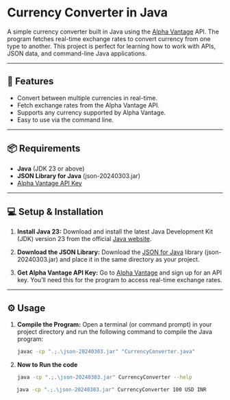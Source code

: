# Currency Converter in Java

A simple currency converter built in Java using the [Alpha Vantage](https://www.alphavantage.co/) API. The program fetches real-time exchange rates to convert currency from one type to another. This project is perfect for learning how to work with APIs, JSON data, and command-line Java applications.

---

## 🚀 Features

- Convert between multiple currencies in real-time.
- Fetch exchange rates from the Alpha Vantage API.
- Supports any currency supported by Alpha Vantage.
- Easy to use via the command line.

---

## 📦 Requirements

- **Java** (JDK 23 or above)
- **JSON Library for Java** (json-20240303.jar)
- [Alpha Vantage API Key](https://www.alphavantage.co/support/#api-key)

---

## 💻 Setup & Installation

1. **Install Java 23:**
   Download and install the latest Java Development Kit (JDK) version 23 from the official [Java website](https://www.oracle.com/java/technologies/javase/jdk23-archive-downloads.html).

2. **Download the JSON Library:**
   Download the [JSON for Java](https://mvnrepository.com/artifact/org.json/json) library (json-20240303.jar) and place it in the same directory as your project.

3. **Get Alpha Vantage API Key:**
   Go to [Alpha Vantage](https://www.alphavantage.co/) and sign up for an API key. You’ll need this for the program to access real-time exchange rates.

---

## ⚙️ Usage

1. **Compile the Program:**
   Open a terminal (or command prompt) in your project directory and run the following command to compile the Java program:

   ```sh
   javac -cp ".;.\json-20240303.jar" "CurrencyConverter.java"
2. **Now to Run the code**

   ```sh 
   java -cp ".;.\json-20240303.jar" CurrencyConverter --help

```sh
   java -cp ".;.\json-20240303.jar" CurrencyConverter 100 USD INR
